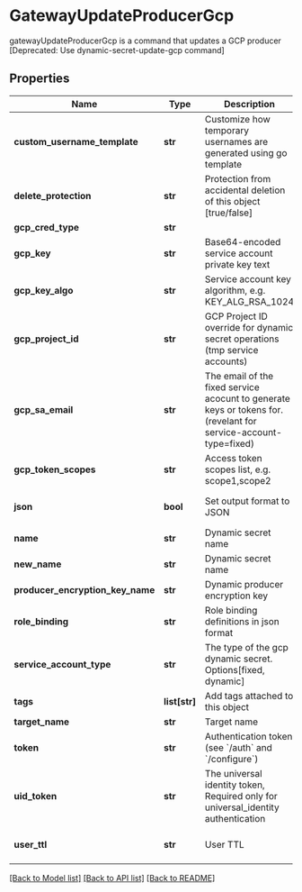 # GatewayUpdateProducerGcp

gatewayUpdateProducerGcp is a command that updates a GCP producer [Deprecated: Use dynamic-secret-update-gcp command]
## Properties
Name | Type | Description | Notes
------------ | ------------- | ------------- | -------------
**custom_username_template** | **str** | Customize how temporary usernames are generated using go template | [optional] 
**delete_protection** | **str** | Protection from accidental deletion of this object [true/false] | [optional] 
**gcp_cred_type** | **str** |  | [optional] 
**gcp_key** | **str** | Base64-encoded service account private key text | [optional] 
**gcp_key_algo** | **str** | Service account key algorithm, e.g. KEY_ALG_RSA_1024 | [optional] 
**gcp_project_id** | **str** | GCP Project ID override for dynamic secret operations (tmp service accounts) | [optional] 
**gcp_sa_email** | **str** | The email of the fixed service acocunt to generate keys or tokens for. (revelant for service-account-type&#x3D;fixed) | [optional] 
**gcp_token_scopes** | **str** | Access token scopes list, e.g. scope1,scope2 | [optional] 
**json** | **bool** | Set output format to JSON | [optional] [default to False]
**name** | **str** | Dynamic secret name | 
**new_name** | **str** | Dynamic secret name | [optional] 
**producer_encryption_key_name** | **str** | Dynamic producer encryption key | [optional] 
**role_binding** | **str** | Role binding definitions in json format | [optional] 
**service_account_type** | **str** | The type of the gcp dynamic secret. Options[fixed, dynamic] | [default to 'fixed']
**tags** | **list[str]** | Add tags attached to this object | [optional] 
**target_name** | **str** | Target name | [optional] 
**token** | **str** | Authentication token (see &#x60;/auth&#x60; and &#x60;/configure&#x60;) | [optional] 
**uid_token** | **str** | The universal identity token, Required only for universal_identity authentication | [optional] 
**user_ttl** | **str** | User TTL | [optional] [default to '60m']

[[Back to Model list]](../README.md#documentation-for-models) [[Back to API list]](../README.md#documentation-for-api-endpoints) [[Back to README]](../README.md)


